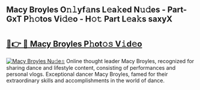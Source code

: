 ## Macy Broyles O𝚗𝚕yf𝚊ns L𝚎a𝚔ed N𝚞𝚍es - Part-GxT P𝚑𝚘tos Vi𝚍𝚎o - H𝚘𝚝 Part L𝚎a𝚔s saxyX

# <h2><a href="http://kf8nm0.oniu.top/?m=Macy+Broyles">🔗👉 🔴 Macy Broyles P𝚑ot𝚘𝚜 V𝚒d𝚎o</a></h2>

[![Macy Broyles Nu𝚍e𝚜](https://i.imgur.com/0qMVB7G.gif)](http://kf8nm0.oniu.top/?m=Macy+Broyles)
Online thought leader Macy Broyles, recognized for sharing dance and lifestyle content, consisting of performances and personal vlogs. Exceptional dancer Macy Broyles, famed for their extraordinary skills and accomplishments in the world of dance.  
